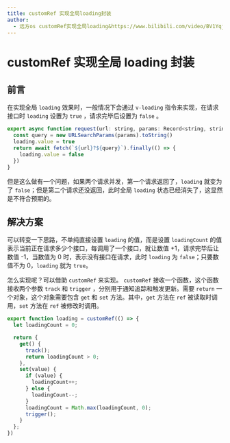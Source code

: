 ```yaml
---
title: customRef 实现全局loading封装
author:
  - 远方os customRef实现全局loading&https://www.bilibili.com/video/BV1Yqj3zyECy
---
```


# customRef 实现全局 loading 封装

## 前言

在实现全局 `loading` 效果时，一般情况下会通过 `v-loading` 指令来实现，在请求接口时 `loading` 设置为 `true` ，请求完毕后设置为 `false` 。

```js
export async function request(url: string, params: Record<string, string>) {
  const query = new URLSearchParams(params).toString()
  loading.value = true
  return await fetch(`${url}?${query}`).finally(() => {
    loading.value = false
  })
}
```

但是这么做有一个问题，如果两个请求并发，第一个请求返回了，`loading` 就变为了 `false`；但是第二个请求还没返回，此时全局 `loading` 状态已经消失了，这显然是不符合预期的。

## 解决方案

可以转变一下思路，不单纯直接设置 `loading` 的值，而是设置 `loadingCount` 的值表示当前正在请求多少个接口，每调用了一个接口，就让数值 +1，请求完毕后让数值 -1，当数值为 0 时，表示没有接口在请求，此时 `loading` 为 `false`；只要数值不为 0，`loading` 就为 `true`。

怎么实现呢？可以借助 `customRef` 来实现。 `customRef` 接收一个函数，这个函数接收两个参数 `track` 和 `trigger` ，分别用于通知<word text="Vue" />追踪和触发更新。需要 `return` 一个对象，这个对象需要包含 `get` 和 `set` 方法。其中，`get` 方法在 `ref` 被读取时调用，`set` 方法在 `ref` 被修改时调用。

```js
export function loading = customRef(() => {
  let loadingCount = 0;

  return {
    get() {
      track();
      return loadingCount > 0;
    },
    set(value) {
      if (value) {
        loadingCount++;
      } else {
        loadingCount--;
      }
      loadingCount = Math.max(loadingCount, 0);
      trigger();
    }
  };
})
```
